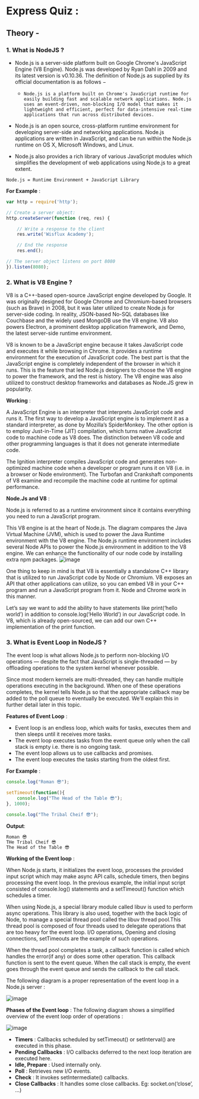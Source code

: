 # Express Quiz :

## Theory -
 
### 1. What is NodeJS ?

* Node.js is a server-side platform built on Google Chrome's JavaScript Engine (V8 Engine). Node.js was developed by Ryan Dahl in 2009 and its latest version is v0.10.36. The definition of Node.js as supplied by its official documentation is as follows −

  * `Node.js is a platform built on Chrome's JavaScript runtime for easily building fast and scalable network applications. Node.js uses an event-driven, non-blocking I/O model that makes it lightweight and efficient, perfect for data-intensive real-time applications that run across distributed devices.`

* Node.js is an open source, cross-platform runtime environment for developing server-side and networking applications. Node.js applications are written in JavaScript, and can be run within the Node.js runtime on OS X, Microsoft Windows, and Linux.

* Node.js also provides a rich library of various JavaScript modules which simplifies the development of web applications using Node.js to a great extent.
```
Node.js = Runtime Environment + JavaScript Library
```
**For Example** :
```js
var http = require('http');

// Create a server object:
http.createServer(function (req, res) {

	// Write a response to the client
	res.write('Wisflux Academy');

	// End the response
	res.end();

// The server object listens on port 8080
}).listen(8080);
```

### 2. What is V8 Engine ?

V8 is a C++-based open-source JavaScript engine developed by Google. It was originally designed for Google Chrome and Chromium-based browsers (such as Brave) in 2008, but it was later utilized to create Node.js for server-side coding. In reality, JSON-based No-SQL databases like Couchbase and the widely used MongoDB use the V8 engine. V8 also powers Electron, a prominent desktop application framework, and Demo, the latest server-side runtime environment.

V8 is known to be a JavaScript engine because it takes JavaScript code and executes it while browsing in Chrome. It provides a runtime environment for the execution of JavaScript code. The best part is that the JavaScript engine is completely independent of the browser in which it runs. This is the feature that led Node.js designers to choose the V8 engine to power the framework, and the rest is history. The V8 engine was also utilized to construct desktop frameworks and databases as Node.JS grew in popularity.

**Working** :

A JavaScript Engine is an interpreter that interprets JavaScript code and runs it. The first way to develop a JavaScript engine is to implement it as a standard interpreter, as done by Mozilla’s SpiderMonkey. The other option is to employ Just-in-Time (JIT) compilation, which turns native JavaScript code to machine code as V8 does. The distinction between V8 code and other programming languages is that it does not generate intermediate code.

The Ignition interpreter compiles JavaScript code and generates non-optimized machine code when a developer or program runs it on V8 (i.e. in a browser or Node environment). The Turbofan and Crankshaft components of V8 examine and recompile the machine code at runtime for optimal performance.

**Node.Js and V8** :

Node.js is referred to as a runtime environment since it contains everything you need to run a JavaScript program.

This V8 engine is at the heart of Node.js. The diagram compares the Java Virtual Machine (JVM), which is used to power the Java Runtime environment with the V8 engine. The Node.js runtime environment includes several Node APIs to power the Node.js environment in addition to the V8 engine. We can enhance the functionality of our node code by installing extra npm packages.
![image](https://media.geeksforgeeks.org/wp-content/uploads/20211022221757/V8EGFG.png)

One thing to keep in mind is that V8 is essentially a standalone C++ library that is utilized to run JavaScript code by Node or Chromium. V8 exposes an API that other applications can utilize, so you can embed V8 in your C++ program and run a JavaScript program from it. Node and Chrome work in this manner.

Let’s say we want to add the ability to have statements like print(‘hello world’) in addition to console.log(‘Hello World’) in our JavaScript code. In V8, which is already open-sourced, we can add our own C++ implementation of the print function.

### 3. What is Event Loop in NodeJS ?

The event loop is what allows Node.js to perform non-blocking I/O operations — despite the fact that JavaScript is single-threaded — by offloading operations to the system kernel whenever possible.

Since most modern kernels are multi-threaded, they can handle multiple operations executing in the background. When one of these operations completes, the kernel tells Node.js so that the appropriate callback may be added to the poll queue to eventually be executed. We'll explain this in further detail later in this topic.

**Features of Event Loop** :

* Event loop is an endless loop, which waits for tasks, executes them and then sleeps until it receives more tasks.
* The event loop executes tasks from the event queue only when the call stack is empty i.e. there is no ongoing task.
* The event loop allows us to use callbacks and promises.
* The event loop executes the tasks starting from the oldest first.

**For Example** :
```js
console.log("Roman 😎");

setTimeout(function(){
	console.log("The Head of the Table 😎");
}, 1000);

console.log("The Tribal Cheif 😎");
```

**Output**:
```
Roman 😎
THe Tribal Cheif 😎
The Head of the Table 😎
```

**Working of the Event loop** : 

When Node.js starts, it initializes the event loop, processes the provided input script which may make async API calls, schedule timers, then begins processing the event loop. In the previous example, the initial input script consisted of console.log() statements and a setTimeout() function which schedules a timer.

When using Node.js, a special library module called libuv is used to perform async operations. This library is also used, together with the back logic of Node, to manage a special thread pool called the libuv thread pool.This thread pool is composed of four threads used to delegate operations that are too heavy for the event loop. I/O operations, Opening and closing connections, setTimeouts are the example of such operations.

When the thread pool completes a task, a callback function is called which handles the error(if any) or does some other operation. This callback function is sent to the event queue. When the call stack is empty, the event goes through the event queue and sends the callback to the call stack.

The following diagram is a proper representation of the event loop in a Node.js server :

![image](https://media.geeksforgeeks.org/wp-content/uploads/20200224050909/nodejs2.png)

**Phases of the Event loop** : The following diagram shows a simplified overview of the event loop order of operations :

![image](https://media.geeksforgeeks.org/wp-content/uploads/20200224062607/phasesofloop-300x240.png)

- **Timers** : Callbacks scheduled by setTimeout() or setInterval() are executed in this phase.
- **Pending Callbacks** : I/O callbacks deferred to the next loop iteration are executed here.
- **Idle, Prepare** : Used internally only.
- **Poll** : Retrieves new I/O events.
- **Check** : It invokes setIntermediate() callbacks.
- **Close Callbacks** : It handles some close callbacks. Eg: socket.on(‘close’, …)
